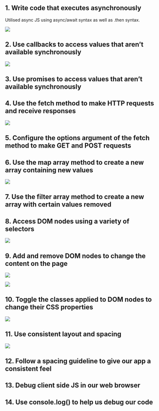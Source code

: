 ## 1. Write code that executes asynchronously

Utilised async JS using async/await syntax as well as .then syntax.

![](https://hackmd.io/_uploads/By7xVLBfa.png)

## 2. Use callbacks to access values that aren’t available synchronously

![](https://hackmd.io/_uploads/Skxl8NIrMa.png)


## 3. Use promises to access values that aren’t available synchronously



## 4. Use the fetch method to make HTTP requests and receive responses

![](https://hackmd.io/_uploads/r15d4USz6.png)


## 5. Configure the options argument of the fetch method to make GET and POST requests

## 6. Use the map array method to create a new array containing new values

![](https://hackmd.io/_uploads/r1V1r8BGa.png)


## 7. Use the filter array method to create a new array with certain values removed



## 8. Access DOM nodes using a variety of selectors

![](https://hackmd.io/_uploads/B1_fHUrzp.png)

## 9. Add and remove DOM nodes to change the content on the page

![](https://hackmd.io/_uploads/BJvrBLBfp.png)

![](https://hackmd.io/_uploads/ByumU8rMT.png)


## 10. Toggle the classes applied to DOM nodes to change their CSS properties

![](https://hackmd.io/_uploads/rkTI8IrGp.png)


## 11. Use consistent layout and spacing

![](https://hackmd.io/_uploads/rJCK8UBfT.png)


## 12. Follow a spacing guideline to give our app a consistent feel


## 13. Debug client side JS in our web browser

## 14. Use console.log() to help us debug our code
